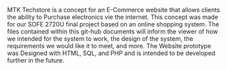 MTK Techstore is a concept for an E-Commerce website that allows clients the ability to Purchase electronics vie the internet. This concept was made for our SOFE 2720U final project based on an online shopping system. The files contained within this git-hub documents will inform the viewer of how we intended for the system to work, the design of the system, the requirements we would like it to meet, and more. The Website prototype was Designed with HTML, SQL, and PHP and is intended to be developed further in the future.
